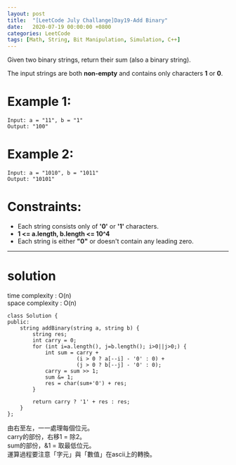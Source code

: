 ```yaml
---
layout: post
title:  "[LeetCode July Challange]Day19-Add Binary"
date:   2020-07-19 00:00:00 +0800
categories: LeetCode
tags: [Math, String, Bit Manipulation, Simulation, C++]
---
```

Given two binary strings, return their sum (also a binary string).  

The input strings are both **non-empty** and contains only characters **1** or **0**.  

# Example 1:  
	Input: a = "11", b = "1"
	Output: "100"

# Example 2:  
	Input: a = "1010", b = "1011"
	Output: "10101"

# Constraints:  
- Each string consists only of **'0'** or **'1'** characters.
- **1 <= a.length, b.length <= 10^4**
- Each string is either **"0"** or doesn't contain any leading zero.

______________________  

# solution
time complexity : O(n)  
space complexity : O(n)

	class Solution {
	public:
	    string addBinary(string a, string b) {
	        string res;
	        int carry = 0;
	        for (int i=a.length(), j=b.length(); i>0||j>0;) {
	            int sum = carry +
	                      (i > 0 ? a[--i] - '0' : 0) +
	                      (j > 0 ? b[--j] - '0' : 0);
	            carry = sum >> 1;
	            sum &= 1;
	            res = char(sum+'0') + res;
	        }
	        
	        return carry ? '1' + res : res;
	    }
	};

由右至左，一一處理每個位元。  
carry的部份，右移1 = 除2。  
sum的部份，&1 = 取最低位元。  
運算過程要注意「字元」與「數值」在ascii上的轉換。  